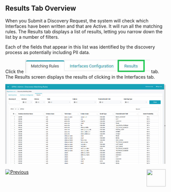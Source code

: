 ## Results Tab Overview

When you Submit a Discovery Request, the system will check which Interfaces have been written and that are Active. It will run all the matching rules. The Results tab displays a list of results, letting you narrow down the list by a number of filters. 

Each of the fields that appear in this list was identified by the discovery process as potentially including PII data. 

Click the ![image](../images/Figure_90_Discovery_ResultsTab.jpg) tab. The Results screen displays the results of clicking <Submit Discovery Request button image> in the Interfaces tab.

![image](/articles/DPM/images/Figure_88_Discovery_ResultsTab.jpg)



[![Previous](/articles/DPM/images/Previous.png)]( /articles/DPM/02_Admin_Module/15_7_Discovery_Submit_Discovery_Request.md)[<img align="right" width="60" height="54" src="/articles/DPM/images/Next.png">](/articles/DPM/02_Admin_Module/15_9_Discovery_Navigating_Results_Tab.md)

